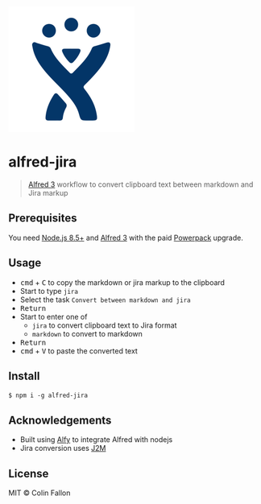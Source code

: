 ![icon](icon.png)

# alfred-jira

> [Alfred 3](https://www.alfredapp.com) workflow to convert clipboard
> text between markdown and Jira markup


## Prerequisites

You need [Node.js 8.5+](https://nodejs.org) and
[Alfred 3](https://www.alfredapp.com) with the paid
[Powerpack](https://www.alfredapp.com/powerpack/) upgrade.


## Usage

- <kbd>cmd</kbd> + <kbd>C</kbd> to copy the markdown or jira markup to
  the clipboard
- Start to type `jira`
- Select the task `Convert between markdown and jira`
- <kbd>Return</kbd>
- Start to enter one of
  - `jira` to convert clipboard text to Jira format
  - `markdown` to convert to markdown
- <kbd>Return</kbd>
- <kbd>cmd</kbd> + <kbd>V</kbd> to paste the converted text

## Install

```
$ npm i -g alfred-jira
```

## Acknowledgements
- Built using [Alfy](https://github.com/sindresorhus/alfy) to integrate Alfred with nodejs
- Jira conversion uses [J2M](https://github.com/FokkeZB/J2M)

## License

MIT © Colin Fallon